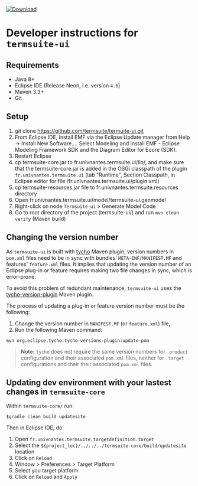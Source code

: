  [ ![Download](https://api.bintray.com/packages/termsuite/termsuite-ui/pkg/images/download.svg) ](https://bintray.com/termsuite/termsuite-ui/pkg/_latestVersion/)


# Developer instructions for `termsuite-ui`


## Requirements

 - Java 8+
 - Eclipse IDE (Release Neon, i.e. version `4.6`)
 - Maven 3.3+
 - Git

## Setup

 1. git clone https://github.com/termsuite/termuite-ui.git
 2. From Eclipse IDE, install EMF via the Eclipse Update manager from Help → Install New Software.... Select Modeling and install EMF - Eclipse Modeling Framework SDK and the Diagram Editor for Ecore (SDK).
 3. Restart Eclipse
 4. cp termsuite-core.jar to fr.univnantes.termsuite.ui/lib/, and make sure that the termsuite-core.jar is added in the OSGi classpath of the plugin `fr.univnantes.termsuite.ui` (tab "Runtime", Section Classpath, in Eclipse editor for file /fr.univnantes.termsuite.ui/plugin.xml)
 5. cp termsuite-resources.jar file to fr.univnantes.termsuite.resources directory
 6. Open fr.univnantes.termsuite.ui/model/termsuite-ui.genmodel
 7. Right-click on node `Termsuite-ui` > Generate Model Code
 8. Go to root directory of the project (termsuite-ui/) and run `mvn clean verify` (Maven build)

## Changing the version number

As `termsuite-ui` is built with [tycho](https://eclipse.org/tycho/sitedocs/index.html) Maven plugin, version numbers in `pom.xml` files need to be in sync with bundles' `META-INF/MANIFEST.MF` and features' `feature.xml` files. It implies that updating the version number of an Eclipse plug-in or feature requires making two file changes in sync, which is error-prone.

To avoid this problem of redundant maintenance, `termsuite-ui` uses the [tycho-version-plugin](https://eclipse.org/tycho/sitedocs/tycho-release/tycho-versions-plugin/plugin-info.html) Maven plugin.

The process of updating a plug-in or feature version number must be the following:

1. Change the version number in `MANIFEST.MF` (or `feature.xml`) file,
2. Run the following Maven command:

```
mvn org.eclipse.tycho:tycho-versions-plugin:update-pom
```

 > **Note:** `tycho` does not require the same version numbers for `.product` configuration and their associated `pom.xml` files, neither for `.target` configurations and their their associated `pom.xml` files.

## Updating dev environment with your lastest changes in `termsuite-core`

Within `termsuite-core/` run:

`$gradle clean build updatesite`

Then in Eclipse IDE, do:

1. Open `fr.univnantes.termsuite.targetdefinition.target`
2. Select the `${project_loc}/../../../termsuite-core/build/updatesite` location
3. Click on `Reload`
4. Window > Preferences > Target Platform
5. Select you target platform
6. Click on `Reload` and `Apply`



